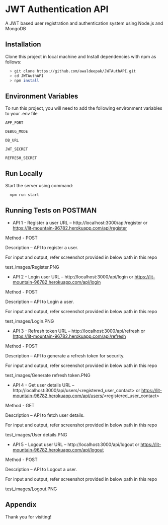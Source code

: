 # JWT Authentication API
A JWT based user registration and authentication system using Node.js and MongoDB

## Installation
Clone this project in local machine and Install dependencies with npm as follows:

```bash
  > git clone https://github.com/awaldeepak/JWTAuthAPI.git
  > cd JWTAuthAPI
  > npm install
```
## Environment Variables

To run this project, you will need to add the following environment variables to your .env file

`APP_PORT`

`DEBUG_MODE`

`DB_URL`

`JWT_SECRET`

`REFRESH_SECRET`
## Run Locally
Start the server using command:

```bash
  npm run start
```
## Running Tests on POSTMAN
* API 1 - Register a user
URL – http://localhost:3000/api/register or https://lit-mountain-96782.herokuapp.com/api/register

Method - POST

Description – API to register a user.

For input and output, refer screenshot provided in below path in this repo

test_images/Register.PNG


* API 2 - Login user
URL – http://localhost:3000/api/login or https://lit-mountain-96782.herokuapp.com/api/login

Method - POST

Description – API to Login a user.

For input and output, refer screenshot provided in below path in this repo

test_images/Login.PNG


* API 3 - Refresh token
URL – http://localhost:3000/api/refresh or https://lit-mountain-96782.herokuapp.com/api/refresh

Method - POST

Description – API to generate a refresh token for security.

For input and output, refer screenshot provided in below path in this repo

test_images/Generate refresh token.PNG


* API 4 - Get user details
URL – http://localhost:3000/api/users/<registered_user_contact> or https://lit-mountain-96782.herokuapp.com/api/users/<registered_user_contact>

Method - GET

Description – API to fetch user details.

For input and output, refer screenshot provided in below path in this repo

test_images/User details.PNG


* API 5 - Logout user
URL – http://localhost:3000/api/logout or https://lit-mountain-96782.herokuapp.com/api/logout

Method - POST

Description – API to Logout a user.

For input and output, refer screenshot provided in below path in this repo

test_images/Logout.PNG
## Appendix

Thank you for visiting!

  